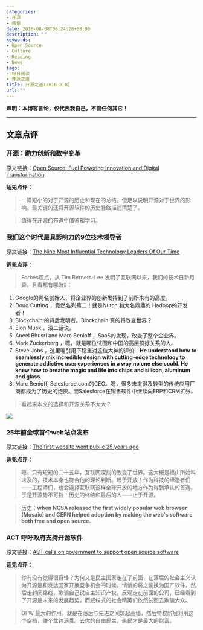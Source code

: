 ```yaml
---
categories:
- 开源
- 感悟
date: 2016-08-08T06:24:28+08:00
description: ""
keywords:
- Open Source
- Culture
- Reading
- News
tags:
- 每日阅读
- 开源之道
title: 开源之道(2016.8.8)
url: ""
---
```


**声明：本博客言论，仅代表我自己，不管任何其它！**

---

## 文章点评

### 开源：助力创新和数字变革

原文链接：[Open Source: Fuel Powering Innovation and Digital Transformation](http://formtek.com/blog/open-source-fuel-powering-innovation-and-digital-transformation/)

**适兕点评：**

> 一篇短小的对于开源的历史和现在的总结。但足以说明开源对于世界的影响。最关键的还将开源软件的历史脉络描述清楚了。

> 值得在开源的布道中借鉴和学习。


### 我们这个时代最具影响力的9位技术领导者

原文链接：[The Nine Most Influential Technology Leaders Of Our Time](http://www.forbes.com/sites/forbestechcouncil/2016/08/05/the-nine-most-influential-technology-leaders-of-our-time/#5fe523bd1b62)

**适兕点评：**

> Forbes观点，从 Tim Berners-Lee 发明了互联网以来，我们的技术日新月异。且看都有哪9位：

1. Google的两名创始人，将企业界的创新发挥到了前所未有的高度。
2. Doug Cutting ，竟然名列第二！就是Nutch 和大名鼎鼎的 Hadoop的开发者！
3. Blockchain 的背后发明者。Blockchain 真的将改变世界？
4.  Elon Musk ，没二话说。
5.  Aneel Bhusri and Marc Benioff ，SaaS的发现，改变了整个企业界。
6.  Mark Zuckerberg ，嗯，就是哪位试图和中国的高层搞好关系的人。
7.  Steve Jobs ，这里喔引用下稳重对这位大神的评价：**He understood how to seamlessly mix incredible design with cutting-edge technology to generate addictive user experiences in a way no one else could. He knew how to breathe magic and life into chips and silicon, aluminum and glass.**
8.  Marc Benioff, Salesforce.com的CEO。嗯，很多未来得及转型的传统应用厂商都成为了历史的炮灰。而Salesforce在销售软件中继续向ERP和CRM扩张。

> 看起来本文的选择和开源关系不太大？

![](https://s.aolcdn.com/dims5/amp:661ac8f99738991d6ff9599e7c7afbb7da472094/q:100/?url=http%3A%2F%2Fo.aolcdn.com%2Fdims-shared%2Fdims3%2FGLOB%2Fcrop%2F3717x2478%2B0%2B0%2Fresize%2F1600x1067%21%2Fformat%2Fjpg%2Fquality%2F85%2Fhttp%3A%2F%2Fhss-prod.hss.aol.com%2Fhss%2Fstorage%2Fmidas%2F406fbe970e0e41fd6e4f81e4d0fafc8f%2F200018269%2F167798468.jpg)

### 25年前全球首个web站点发布

原文链接：[The first website went public 25 years ago](https://www.engadget.com/2016/08/06/first-website-went-public-25-years-ago/)

**适兕点评：**

> 嗯，只有短短的二十五年，互联网深刻的改变了世界。这大概是福山所始料未及的，技术本身也符合他的理论判断。趋于开放！作为科技的缔造者们——工程师们，也会选择互联网这样全球开放的地方作为得到承认的首选。于是开源势不可挡！历史的终结和最后的人——止于开源。

> 历史：**when NCSA released the first widely popular web browser (Mosaic) and CERN helped adoption by making the web's software both free and open source.**

### ACT 呼吁政府支持开源软件

原文链接：[ACT calls on government to support open source software](http://www.nbr.co.nz/article/act-calls-government-support-open-source-software-ck-192644)

**适兕点评：**

> 你有没有觉得很奇怪？为何又是民主国家走在了前面，在落后的社会主义认为开源是和发达国家开展竞争机会的时候，悄悄的将之偷换为国产软件，然后走封闭路线，欺骗自己说自主知识产权。反观走在前面的公司，已经看到了开源是未来的发展趋势，而威权式的社会精英们依然试图去欺骗大众。

> GFW 最大的作用，就是在落后与先进之间筑起高墙，然后特权阶层利用这个空档，赚个盆钵满贯。去你的自由民主，愚民才是最大的财富。
